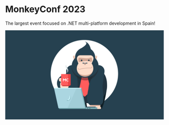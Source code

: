 # MonkeyConf 2023

The largest event focused on .NET multi-platform development in Spain!

![MonkeyConf](images/monkeyconf.png)